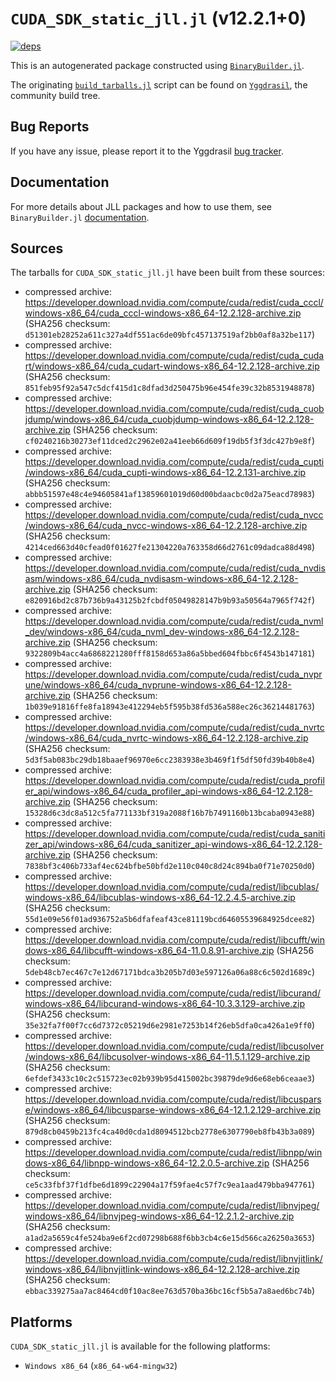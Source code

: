 # `CUDA_SDK_static_jll.jl` (v12.2.1+0)

[![deps](https://juliahub.com/docs/CUDA_SDK_static_jll/deps.svg)](https://juliahub.com/ui/Packages/CUDA_SDK_static_jll/eFajz?page=2)

This is an autogenerated package constructed using [`BinaryBuilder.jl`](https://github.com/JuliaPackaging/BinaryBuilder.jl).

The originating [`build_tarballs.jl`](https://github.com/JuliaPackaging/Yggdrasil/blob/dd1944cccaf12de870a1dcc7694873e40c2ba69a/C/CUDA/CUDA_SDK_static@12.2/build_tarballs.jl) script can be found on [`Yggdrasil`](https://github.com/JuliaPackaging/Yggdrasil/), the community build tree.

## Bug Reports

If you have any issue, please report it to the Yggdrasil [bug tracker](https://github.com/JuliaPackaging/Yggdrasil/issues).

## Documentation

For more details about JLL packages and how to use them, see `BinaryBuilder.jl` [documentation](https://docs.binarybuilder.org/stable/jll/).

## Sources

The tarballs for `CUDA_SDK_static_jll.jl` have been built from these sources:

* compressed archive: https://developer.download.nvidia.com/compute/cuda/redist/cuda_cccl/windows-x86_64/cuda_cccl-windows-x86_64-12.2.128-archive.zip (SHA256 checksum: `d51301eb28252a611c327a4df551ac6de09bfc457137519af2bb0af8a32be117`)
* compressed archive: https://developer.download.nvidia.com/compute/cuda/redist/cuda_cudart/windows-x86_64/cuda_cudart-windows-x86_64-12.2.128-archive.zip (SHA256 checksum: `851feb95f92a547c5dcf415d1c8dfad3d250475b96e454fe39c32b8531948878`)
* compressed archive: https://developer.download.nvidia.com/compute/cuda/redist/cuda_cuobjdump/windows-x86_64/cuda_cuobjdump-windows-x86_64-12.2.128-archive.zip (SHA256 checksum: `cf0240216b30273ef11dced2c2962e02a41eeb66d609f19db5f3f3dc427b9e8f`)
* compressed archive: https://developer.download.nvidia.com/compute/cuda/redist/cuda_cupti/windows-x86_64/cuda_cupti-windows-x86_64-12.2.131-archive.zip (SHA256 checksum: `abbb51597e48c4e94605841af13859601019d60d00bdaacbc0d2a75eacd78983`)
* compressed archive: https://developer.download.nvidia.com/compute/cuda/redist/cuda_nvcc/windows-x86_64/cuda_nvcc-windows-x86_64-12.2.128-archive.zip (SHA256 checksum: `4214ced663d40cfead0f01627fe21304220a763358d66d2761c09dadca88d498`)
* compressed archive: https://developer.download.nvidia.com/compute/cuda/redist/cuda_nvdisasm/windows-x86_64/cuda_nvdisasm-windows-x86_64-12.2.128-archive.zip (SHA256 checksum: `e820916bd2c87b736b9a43125b2fcbdf05049828147b9b93a50564a7965f742f`)
* compressed archive: https://developer.download.nvidia.com/compute/cuda/redist/cuda_nvml_dev/windows-x86_64/cuda_nvml_dev-windows-x86_64-12.2.128-archive.zip (SHA256 checksum: `9322809b4acc4a6868221280fff8158d653a86a5bbed604fbbc6f4543b147181`)
* compressed archive: https://developer.download.nvidia.com/compute/cuda/redist/cuda_nvprune/windows-x86_64/cuda_nvprune-windows-x86_64-12.2.128-archive.zip (SHA256 checksum: `1b039e91816ffe8fa18943e412294eb5f595b38fd536a588ec26c36214481763`)
* compressed archive: https://developer.download.nvidia.com/compute/cuda/redist/cuda_nvrtc/windows-x86_64/cuda_nvrtc-windows-x86_64-12.2.128-archive.zip (SHA256 checksum: `5d3f5ab083bc29db18baaef96970e6cc2383938e3b469f1f5df50fd39b40b8e4`)
* compressed archive: https://developer.download.nvidia.com/compute/cuda/redist/cuda_profiler_api/windows-x86_64/cuda_profiler_api-windows-x86_64-12.2.128-archive.zip (SHA256 checksum: `15328d6c3dc8a512c5fa771133bf319a2088f16b7b7491160b13bcaba0943e88`)
* compressed archive: https://developer.download.nvidia.com/compute/cuda/redist/cuda_sanitizer_api/windows-x86_64/cuda_sanitizer_api-windows-x86_64-12.2.128-archive.zip (SHA256 checksum: `7838bf3c406b733af4ec624bfbe50bfd2e110c040c8d24c894ba0f71e70250d0`)
* compressed archive: https://developer.download.nvidia.com/compute/cuda/redist/libcublas/windows-x86_64/libcublas-windows-x86_64-12.2.4.5-archive.zip (SHA256 checksum: `55d1e09e56f01ad936752a5b6dfafeaf43ce81119bcd64605539684925dcee82`)
* compressed archive: https://developer.download.nvidia.com/compute/cuda/redist/libcufft/windows-x86_64/libcufft-windows-x86_64-11.0.8.91-archive.zip (SHA256 checksum: `5deb48cb7ec467c7e12d67171bdca3b205b7d03e597126a06a88c6c502d1689c`)
* compressed archive: https://developer.download.nvidia.com/compute/cuda/redist/libcurand/windows-x86_64/libcurand-windows-x86_64-10.3.3.129-archive.zip (SHA256 checksum: `35e32fa7f00f7cc6d7372c05219d6e2981e7253b14f26eb5dfa0ca426a1e9ff0`)
* compressed archive: https://developer.download.nvidia.com/compute/cuda/redist/libcusolver/windows-x86_64/libcusolver-windows-x86_64-11.5.1.129-archive.zip (SHA256 checksum: `6efdef3433c10c2c515723ec02b939b95d415002bc39879de9d6e68eb6ceaae3`)
* compressed archive: https://developer.download.nvidia.com/compute/cuda/redist/libcusparse/windows-x86_64/libcusparse-windows-x86_64-12.1.2.129-archive.zip (SHA256 checksum: `879d8cb0459b213fc4ca40d0cda1d8094512bcb2778e6307790eb8fb43b3a089`)
* compressed archive: https://developer.download.nvidia.com/compute/cuda/redist/libnpp/windows-x86_64/libnpp-windows-x86_64-12.2.0.5-archive.zip (SHA256 checksum: `ce5c33fbf37f1dfbe6d1899c22904a17f59fae4c57f7c9ea1aad479bba947761`)
* compressed archive: https://developer.download.nvidia.com/compute/cuda/redist/libnvjpeg/windows-x86_64/libnvjpeg-windows-x86_64-12.2.1.2-archive.zip (SHA256 checksum: `a1ad2a5659c4fe524ba9e6f2cd07298b688f6bb3cb4c6e15d566ca26250a3653`)
* compressed archive: https://developer.download.nvidia.com/compute/cuda/redist/libnvjitlink/windows-x86_64/libnvjitlink-windows-x86_64-12.2.128-archive.zip (SHA256 checksum: `ebbac339275aa7ac8464cd0f10ac8ee763d570ba36bc16cf5b5a7a8aed6bc74b`)

## Platforms

`CUDA_SDK_static_jll.jl` is available for the following platforms:

* `Windows x86_64` (`x86_64-w64-mingw32`)
